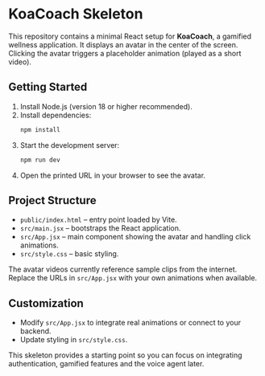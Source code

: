 # KoaCoach Skeleton

This repository contains a minimal React setup for **KoaCoach**, a gamified wellness application. It displays an avatar in the center of the screen. Clicking the avatar triggers a placeholder animation (played as a short video).

## Getting Started

1. Install Node.js (version 18 or higher recommended).
2. Install dependencies:
   ```bash
   npm install
   ```
3. Start the development server:
   ```bash
   npm run dev
   ```
4. Open the printed URL in your browser to see the avatar.

## Project Structure

- `public/index.html` – entry point loaded by Vite.
- `src/main.jsx` – bootstraps the React application.
- `src/App.jsx` – main component showing the avatar and handling click animations.
- `src/style.css` – basic styling.

The avatar videos currently reference sample clips from the internet. Replace the URLs in `src/App.jsx` with your own animations when available.

## Customization

- Modify `src/App.jsx` to integrate real animations or connect to your backend.
- Update styling in `src/style.css`.

This skeleton provides a starting point so you can focus on integrating authentication, gamified features and the voice agent later.
